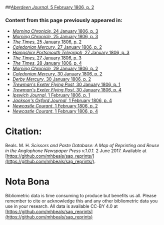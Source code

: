 ##[*Aberdeen Journal*, 5 February 1806, p. 2](https://mhbeals.github.io/sap_html/Aberdeen-Journal/Aberdeen-Journal-5-February-1806-p-2)

### Content from this page previously appeared in:
+ [*Morning Chronicle*, 24 January 1806, p. 3](https://mhbeals.github.io/sap_html/Morning-Chronicle/Morning-Chronicle-24-January-1806-p-3)
+ [*Morning Chronicle*, 25 January 1806, p. 3](https://mhbeals.github.io/sap_html/Morning-Chronicle/Morning-Chronicle-25-January-1806-p-3)
+ [*The Times*, 25 January 1806, p. 2](https://mhbeals.github.io/sap_html/The-Times/The-Times-25-January-1806-p-2)
+ [*Caledonian Mercury*, 27 January 1806, p. 2](https://mhbeals.github.io/sap_html/Caledonian-Mercury/Caledonian-Mercury-27-January-1806-p-2)
+ [*Hampshire Portsmouth Telegraph*, 27 January 1806, p. 3](https://mhbeals.github.io/sap_html/Hampshire-Portsmouth-Telegraph/Hampshire-Portsmouth-Telegraph-27-January-1806-p-3)
+ [*The Times*, 27 January 1806, p. 3](https://mhbeals.github.io/sap_html/The-Times/The-Times-27-January-1806-p-3)
+ [*The Times*, 28 January 1806, p. 4](https://mhbeals.github.io/sap_html/The-Times/The-Times-28-January-1806-p-4)
+ [*Morning Chronicle*, 29 January 1806, p. 2](https://mhbeals.github.io/sap_html/Morning-Chronicle/Morning-Chronicle-29-January-1806-p-2)
+ [*Caledonian Mercury*, 30 January 1806, p. 2](https://mhbeals.github.io/sap_html/Caledonian-Mercury/Caledonian-Mercury-30-January-1806-p-2)
+ [*Derby Mercury*, 30 January 1806, p. 2](https://mhbeals.github.io/sap_html/Derby-Mercury/Derby-Mercury-30-January-1806-p-2)
+ [*Trewman's Exeter Flying Post*, 30 January 1806, p. 1](https://mhbeals.github.io/sap_html/Trewman's-Exeter-Flying-Post/Trewman's-Exeter-Flying-Post-30-January-1806-p-1)
+ [*Trewman's Exeter Flying Post*, 30 January 1806, p. 4](https://mhbeals.github.io/sap_html/Trewman's-Exeter-Flying-Post/Trewman's-Exeter-Flying-Post-30-January-1806-p-4)
+ [*Ipswich Journal*, 1 February 1806, p. 1](https://mhbeals.github.io/sap_html/Ipswich-Journal/Ipswich-Journal-1-February-1806-p-1)
+ [*Jackson's Oxford Journal*, 1 February 1806, p. 4](https://mhbeals.github.io/sap_html/Jackson's-Oxford-Journal/Jackson's-Oxford-Journal-1-February-1806-p-4)
+ [*Newcastle Courant*, 1 February 1806, p. 2](https://mhbeals.github.io/sap_html/Newcastle-Courant/Newcastle-Courant-1-February-1806-p-2)
+ [*Newcastle Courant*, 1 February 1806, p. 4](https://mhbeals.github.io/sap_html/Newcastle-Courant/Newcastle-Courant-1-February-1806-p-4)
                    
# Citation: 

Beals. M. H. *Scissors and Paste Database: A Map of Reprinting and Reuse in the Anglophone Newspaper Press v.1.0.1.* 2 June 2017. Available at [https://github.com/mhbeals/sap_reprints/](https://github.com/mhbeals/sap_reprints/). 
                    
# Nota Bona

Bibliometric data is time consuming to produce but benefits us all. Please remember to cite or acknowledge this and any other bibliometric data you use in your research. All data is available CC-BY 4.0 at [https://github.com/mhbeals/sap_reprints](https://github.com/mhbeals/sap_reprints)